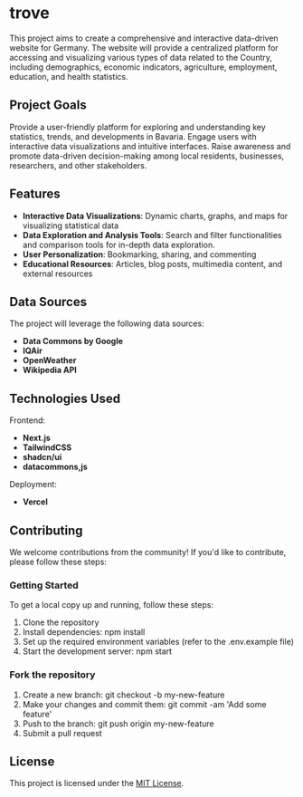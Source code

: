 # trove

This project aims to create a comprehensive and interactive data-driven website for Germany. The website will provide a centralized platform for accessing and visualizing various types of data related to the Country, including demographics, economic indicators, agriculture, employment, education, and health statistics.

## Project Goals

Provide a user-friendly platform for exploring and understanding key statistics, trends, and developments in Bavaria.
Engage users with interactive data visualizations and intuitive interfaces.
Raise awareness and promote data-driven decision-making among local residents, businesses, researchers, and other stakeholders.

## Features

- **Interactive Data Visualizations**: Dynamic charts, graphs, and maps for visualizing statistical data
- **Data Exploration and Analysis Tools**: Search and filter functionalities and comparison tools for in-depth data exploration.
- **User Personalization**: Bookmarking, sharing, and commenting
- **Educational Resources**: Articles, blog posts, multimedia content, and external resources

## Data Sources

The project will leverage the following data sources:

- **Data Commons by Google**
- **IQAir**
- **OpenWeather**
- **Wikipedia API**

## Technologies Used

Frontend:

- **Next.js**
- **TailwindCSS**
- **shadcn/ui**
- **datacommons,js**

Deployment:

- **Vercel**

## Contributing

We welcome contributions from the community! If you'd like to contribute, please follow these steps:

### Getting Started

To get a local copy up and running, follow these steps:

1. Clone the repository
2. Install dependencies: npm install
3. Set up the required environment variables (refer to the .env.example file)
4. Start the development server: npm start

### Fork the repository

1. Create a new branch: git checkout -b my-new-feature
2. Make your changes and commit them: git commit -am 'Add some feature'
3. Push to the branch: git push origin my-new-feature
4. Submit a pull request

## License

This project is licensed under the [MIT License](LICENSE).
